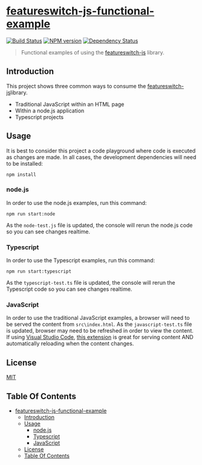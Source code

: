 # [featureswitch-js-functional-example](https://github.com/hal313/featureswitch-js-functional-example)

[![Build Status](http://img.shields.io/travis/hal313/featureswitch-js-functional-example/master.svg?style=flat-square)](https://travis-ci.org/hal313/featureswitch-js-functional-example)
[![NPM version](http://img.shields.io/npm/v/featureswitch-js-functional-example.svg?style=flat-square)](https://www.npmjs.com/package/featureswitch-js-functional-example)
[![Dependency Status](http://img.shields.io/david/hal313/featureswitch-js-functional-example.svg?style=flat-square)](https://david-dm.org/hal313/featureswitch-js-functional-example)

> Functional examples of using the [featureswitch-js](https://github.com/hal313/featureswitch-js) library.

## Introduction
This project shows three common ways to consume the [featureswitch-js](https://github.com/hal313/featureswitch-js)library.

* Traditional JavaScript within an HTML page
* Within a node.js application
* Typescript projects

## Usage
It is best to consider this project a code playground where code is executed as changes are made. In all cases, the development dependencies will need to be installed:
```
npm install
```

### node.js
In order to use the node.js examples, run this command:
```
npm run start:node
```
As the `node-test.js` file is updated, the console will rerun the node.js code so you can see changes realtime.

### Typescript
In order to use the Typescript examples, run this command:
```
npm run start:typescript
```
As the `typescript-test.ts` file is updated, the console will rerun the Typescript code so you can see changes realtime.

### JavaScript
In order to use the traditional JavaScript examples, a browser will need to be served the content from `src\index.html`. As the `javascript-test.ts` file is updated, browser may need to be refreshed in order to view the content. If using [Visual Studio Code](https://code.visualstudio.com/), [this extension](https://marketplace.visualstudio.com/items?itemName=ritwickdey.LiveServer#review-details) is great for serving content AND automatically reloading when the content changes.

## License
[MIT](https://raw.githubusercontent.com/hal313/featureswitch-js-functional-example/master/LICENSE)

## Table Of Contents
- [featureswitch-js-functional-example](#featureswitch-js-functional-example)
    - [Introduction](#introduction)
    - [Usage](#usage)
        - [node.js](#nodejs)
        - [Typescript](#typescript)
        - [JavaScript](#javascript)
    - [License](#license)
    - [Table Of Contents](#table-of-contents)